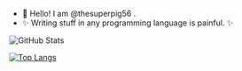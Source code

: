 - 👋 Hello! I am @thesuperpig56 .
- ✨ Writing stuff in any programming language is painful. ✨

![GitHub Stats](https://github-readme-stats.vercel.app/api?username=thesuperpig56&show_icons=true&theme=radical&count_private=true)

[![Top Langs](https://github-readme-stats.vercel.app/api/top-langs/?username=thesuperpig56&theme=radical)](https://github.com/anuraghazra/github-readme-stats)

<!---
thesuperpig56/thesuperpig56 is a ✨ special ✨ repository because its `README.md` (this file) appears on your GitHub profile.
You can click the Preview link to take a look at your changes.
--->
